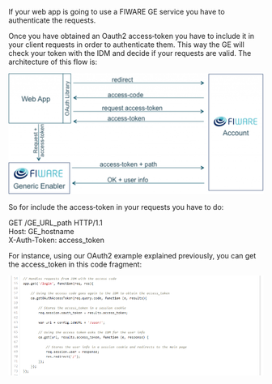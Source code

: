 If your web app is going to use a FIWARE GE service you have to
authenticate the requests.

Once you have obtained an Oauth2 access‐token you have to include it in
your client requests in order to authenticate them. This way the GE will
check your token with the IDM and decide if your requests are valid. The
architecture of this flow is:

[![HowToImplementOAuth2InYourApplication5](../uploads/2015/04/HowToImplementOAuth2InYourApplication51-1024x485.png)](../uploads/2015/04/HowToImplementOAuth2InYourApplication51.png)

So for include the access‐token in your requests you have to do:

GET /GE\_URL\_path HTTP/1.1  
 Host: GE\_hostname  
 X-­Auth-Token: access\_token

For instance, using our OAuth2 example explained previously, you can get
the access\_token in this code fragment:

[![HowToImplementOAuth2InYourApplication6](../uploads/2015/04/HowToImplementOAuth2InYourApplication6.png)](../uploads/2015/04/HowToImplementOAuth2InYourApplication6.png)

 

 
